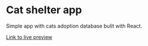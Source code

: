 # Cat shelter app

Simple app with cats adoption database bulit with React.

[Link to live preview]( https://markrau73.github.io/Cat_shelter_app_react/)
